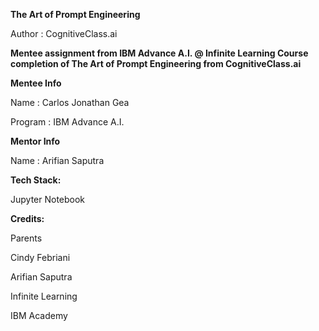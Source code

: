 **The Art of Prompt Engineering**

Author : CognitiveClass.ai

**Mentee assignment from IBM Advance A.I. @ Infinite Learning Course completion of The Art of Prompt Engineering from CognitiveClass.ai**

**Mentee Info**

Name : Carlos Jonathan Gea

Program : IBM Advance A.I.

**Mentor Info**

Name : Arifian Saputra

**Tech Stack:**

Jupyter Notebook

**Credits:**

Parents

Cindy Febriani

Arifian Saputra

Infinite Learning

IBM Academy
